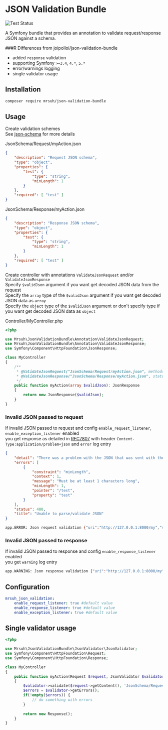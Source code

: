 # JSON Validation Bundle

![Test Status](https://github.com/mrsuh/json-validation-bundle/workflows/Tests/badge.svg)

A Symfony bundle that provides an annotation to validate request/response JSON against a schema.

###R Differences from joipolloi/json-validation-bundle
* added `response` validation
* supporting Symfony `>=3.4`, `4.*`, `5.*`
* error/warnings logging
* single validator usage

## Installation

```bash
composer require mrsuh/json-validation-bundle
```

## Usage

Create validation schemes<br> 
See [json-schema](http://json-schema.org/) for more details<br>

JsonSchema/Request/myAction.json
```json
{
    "description": "Request JSON schema",
    "type": "object",
    "properties": {
        "test": {
            "type": "string",
            "minLength": 1
        }
    },
    "required": [ "test" ]
}
```

JsonSchema/Response/myAction.json
```json
{
    "description": "Response JSON schema",
    "type": "object",
    "properties": {
        "test": {
            "type": "string",
            "minLength": 1
        }
    },
    "required": [ "test" ]
}
```

Create controller with annotations `ValidateJsonRequest` and/or `ValidateJsonResponse`<br>
Specify `$validJson` argument if you want get decoded JSON data from the request<br>
Specify the `array` type of the `$validJson` argument if you want get decoded JSON data as `array`<br>
Specify the `object` type of the `$validJson` argument or don't specify type if you want get decoded JSON data as `object`

Controller/MyController.php
```php
<?php

use Mrsuh\JsonValidationBundle\Annotation\ValidateJsonRequest;
use Mrsuh\JsonValidationBundle\Annotation\ValidateJsonResponse;
use Symfony\Component\HttpFoundation\JsonResponse;

class MyController
{
    /**
     * @ValidateJsonRequest("JsonSchema/Request/myAction.json", methods={"POST"}, emptyIsValid=true)
     * @ValidateJsonResponse("JsonSchema/Response/myAction.json", statuses={"200"}, emptyIsValid=true)
     */
    public function myAction(array $validJson): JsonResponse
    {
        return new JsonResponse($validJson);
    }
}
```

### Invalid JSON passed to request
If invalid JSON passed to request and config `enable_request_listener`, `enable_exception_listener` enabled<br>
you get response as detailed in [RFC7807](https://tools.ietf.org/html/rfc7807) with header `Content-Type:application/problem+json` and `error` log entry

```json
{
    "detail": "There was a problem with the JSON that was sent with the request",
    "errors": [
        {
            "constraint": "minLength",
            "context": 1,
            "message": "Must be at least 1 characters long",
            "minLength": 1,
            "pointer": "/test",
            "property": "test"
        }
    ],
    "status": 400,
    "title": "Unable to parse/validate JSON"
}
```

```bash
app.ERROR: Json request validation {"uri":"http://127.0.0.1:8000/my","schemaPath":"JsonSchema/Request/myAction.json","errors":[{"property":"test","pointer":"/test","message":"Must be at least 1 characters long","constraint":"minLength","context":1,"minLength":1}]} []
```

### Invalid JSON passed to response
If invalid JSON passed to response and config `enable_response_listener` enabled<br> 
you get `warning` log entry

```bash
app.WARNING: Json response validation {"uri":"http://127.0.0.1:8000/my","schemaPath":"JsonSchema/Response/myAction.json","errors":[{"property":"test","pointer":"/test","message":"Must be at least 1 characters long","constraint":"minLength","context":1,"minLength":1}]} []
```

## Configuration

```yaml
mrsuh_json_validation:
    enable_request_listener: true #default value
    enable_response_listener: true #default value
    enable_exception_listener: true #default value
```

## Single validator usage
```php
<?php

use Mrsuh\JsonValidationBundle\JsonValidator\JsonValidator;
use Symfony\Component\HttpFoundation\Request;
use Symfony\Component\HttpFoundation\Response;

class MyController
{
    public function myAction(Request $request, JsonValidator $validator): Response
    {
        $validator->validate($request->getContent(), 'JsonSchema/Request/myAction.json');
        $errors = $validator->getErrors();
        if(!empty($errors)) {
            // do something with errors
        }
        
        return new Response();
    }
}
```